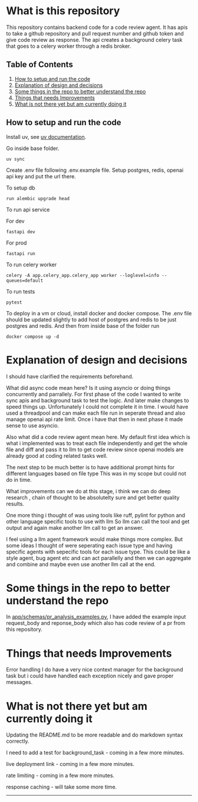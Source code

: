 # What is this repository

This repository contains backend code for a code review agent.
It has apis to take a github repository and pull request number and github token and give code review as response.
The api creates a background celery task that goes to a celery worker through a redis broker.

## Table of Contents

1. [How to setup and run the code](#how-to-setup-and-run-the-code)
2. [Explanation of design and decisions](#explanation-of-design-and-decisions)
3. [Some things in the repo to better understand the repo](#some-things-in-the-repo-to-better-understand-the-repo)
4. [Things that needs Improvements](#things-that-needs-improvements)
5. [What is not there yet but am currently doing it](#what-is-not-there-yet-but-am-currently-doing-it)

## How to setup and run the code

Install uv, see [uv documentation](https://docs.astral.sh/uv/).

Go inside base folder.

`uv sync`

Create .env file following .env.example file.
Setup postgres, redis, openai api key and put the url there.

To setup db

`run alembic upgrade head`

To run api service

For dev

`fastapi dev`

For prod

`fastapi run`

To run celery worker

`celery -A app.celery_app.celery_app worker --loglevel=info --queues=default`

To run tests

`pytest`

To deploy in a vm or cloud, install docker and docker compose. The .env file should be updated slightly to add host of postgres and redis to be just postgres and redis. And then from inside base of the folder run

`docker compose up -d`

# Explanation of design and decisions

I should have clarified the requirements beforehand.

What did async code mean here? Is it using asyncio or doing things concurrently and parrallely. For first phase of the code I wanted to write sync apis and background task to test the logic. And later make changes to speed things up. Unfortunately I could not complete it in time. I would have used a threadpool and can make each file run in seperate thread and also manage openai api rate limit. Once i have that then in next phase it made sense to use asyncio.

Also what did a code review agent mean here. My default first idea which is what i implemented was to treat each file independently and get the whole file and diff and pass it to llm to get code review
since openai models are already good at coding related tasks well.

The next step to be much better is to have additional prompt hints for different languages
based on file type This was in my scope but could not do in time.

What improvements can we do at this stage, i think we can do deep research , chain of thought
to be absolutelty sure and get better quality results.

One more thing i thought of was using tools like ruff, pylint for python
and other language specific tools to use with llm
So llm can call the tool and get output and again make another llm call to get an answer.

I feel using a llm agent framework would make things more complex. But some ideas I thought of were seperating each issue type and having specific agents
with sepecific tools for each issue type.
This could be like a style agent, bug agent etc and can act parallelly and then we can aggregate and combine and maybe even use another llm call at the end.

# Some things in the repo to better understand the repo

In [app/schemas/pr_analysis_examples.py](app/schemas/pr_analysis_examples.py), I have added the example input request_body and reponse_body which also has code review of a pr from this repository.

# Things that needs Improvements

Error handling I do have a very nice context manager for the background task
but i could have handled each exception nicely and gave proper messages.

# What is not there yet but am currently doing it

Updating the README.md to be more readable and do markdown syntax correctly.

I need to add a test for background_task - coming in a few more minutes.

live deployment link - coming in a few more minutes.

rate limiting - coming in a few more minutes.

response caching - will take some more time.

---

